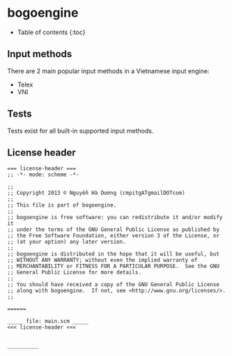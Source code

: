 # bogoengine

* Table of contents
{:toc}

## Input methods

There are 2 main popular input methods in a Vietnamese input engine:

* Telex
* VNI

## Tests

Tests exist for all built-in supported input methods.

## License header

    === license-header ===
    ;; -*- mode: scheme -*-

    ;;
    ;; Copyright 2013 © Nguyễn Hà Dương (cmpitgATgmailDOTcom)
    ;;
    ;; This file is part of bogoengine.
    ;;
    ;; bogoengine is free software: you can redistribute it and/or modify it
    ;; under the terms of the GNU General Public License as published by
    ;; the Free Software Foundation, either version 3 of the License, or
    ;; (at your option) any later version.
    ;;
    ;; bogoengine is distributed in the hope that it will be useful, but
    ;; WITHOUT ANY WARRANTY; without even the implied warranty of
    ;; MERCHANTABILITY or FITNESS FOR A PARTICULAR PURPOSE.  See the GNU
    ;; General Public License for more details.
    ;;
    ;; You should have received a copy of the GNU General Public License
    ;; along with bogoengine.  If not, see <http://www.gnu.org/licenses/>.
    ;;

    ======

    _____ file: main.scm _____
    <<< license-header <<<


    __________
